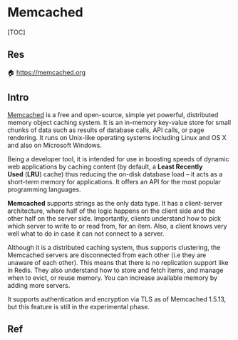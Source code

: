 # Memcached

[TOC]



## Res
🏠 https://memcached.org


## Intro
[Memcached](https://memcached.org/) is a free and open-source, simple yet powerful, distributed memory object caching system. It is an in-memory key-value store for small chunks of data such as results of database calls, API calls, or page rendering. It runs on Unix-like operating systems including Linux and OS X and also on Microsoft Windows.

Being a developer tool, it is intended for use in boosting speeds of dynamic web applications by caching content (by default, a **Least Recently Used** (**LRU**) cache) thus reducing the on-disk database load – it acts as a short-term memory for applications. It offers an API for the most popular programming languages.

**Memcached** supports strings as the only data type. It has a client-server architecture, where half of the logic happens on the client side and the other half on the server side. Importantly, clients understand how to pick which server to write to or read from, for an item. Also, a client knows very well what to do in case it can not connect to a server.

Although it is a distributed caching system, thus supports clustering, the Memcached servers are disconnected from each other (i.e they are unaware of each other). This means that there is no replication support like in Redis. They also understand how to store and fetch items, and manage when to evict, or reuse memory. You can increase available memory by adding more servers.

It supports authentication and encryption via TLS as of Memcached 1.5.13, but this feature is still in the experimental phase.



## Ref
[👍 10 Top Open Source Caching Tools for Linux in 2023]: https://www.tecmint.com/open-source-caching-tools-for-linux/

